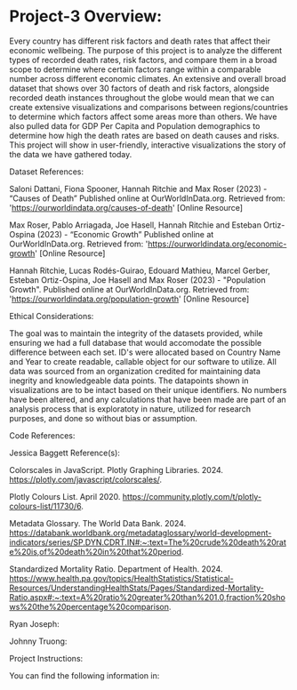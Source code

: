 # Project-3 Overview:
Every country has different risk factors and death rates that affect their economic wellbeing. The purpose of this project is to analyze the different types of recorded death rates, risk factors, and compare them in a broad scope to determine where certain factors range within a comparable number across different economic climates. An extensive and overall broad dataset that shows over 30 factors of death and risk factors, alongside recorded death instances throughout the globe would mean that we can create extensive visualizations and comparisons between regions/countries to determine which factors affect some areas more than others.	We have also pulled data for GDP Per Capita and Population demographics to determine how high the death rates are based on death causes and risks. This project will show in user-friendly, interactive visualizations the story of the data we have gathered today. 

 Dataset References:			
 
 Saloni Dattani, Fiona Spooner, Hannah Ritchie and Max Roser (2023) - “Causes of Death” Published online at OurWorldInData.org. Retrieved from: 'https://ourworldindata.org/causes-of-death' [Online Resource]
 
Max Roser, Pablo Arriagada, Joe Hasell, Hannah Ritchie and Esteban Ortiz-Ospina (2023) - “Economic Growth” Published online at OurWorldInData.org. Retrieved from: 'https://ourworldindata.org/economic-growth' [Online Resource]

Hannah Ritchie, Lucas Rodés-Guirao, Edouard Mathieu, Marcel Gerber, Esteban Ortiz-Ospina, Joe Hasell and Max Roser (2023) - "Population Growth". Published online at OurWorldInData.org. Retrieved from: 'https://ourworldindata.org/population-growth' [Online Resource]

Ethical Considerations:

The goal was to maintain the integrity of the datasets provided, while ensuring we had a full database that would accomodate the possible difference between each set. ID's were allocated based on Country Name and Year to create readable, callable object for our software to utilize. All data was sourced from an organization credited for maintaining data inegrity and knowledgeable data points. The datapoints shown in visualizations are to be intact based on their unique identifiers. No numbers have been altered, and any calculations that have been made are part of an analysis process that is exploratoty in nature, utilized for research purposes, and done so without bias or assumption. 

Code References:

Jessica Baggett Reference(s):

Colorscales in JavaScript. Plotly Graphing Libraries. 2024. https://plotly.com/javascript/colorscales/.

Plotly Colours List. April 2020. https://community.plotly.com/t/plotly-colours-list/11730/6.

Metadata Glossary. The World Data Bank. 2024. https://databank.worldbank.org/metadataglossary/world-development-indicators/series/SP.DYN.CDRT.IN#:~:text=The%20crude%20death%20rate%20is,of%20death%20in%20that%20period.

Standardized Mortality Ratio. Department of Health. 2024. https://www.health.pa.gov/topics/HealthStatistics/Statistical-Resources/UnderstandingHealthStats/Pages/Standardized-Mortality-Ratio.aspx#:~:text=A%20ratio%20greater%20than%201.0,fraction%20shows%20the%20percentage%20comparison.

Ryan Joseph:


Johnny Truong:


Project Instructions:

You can find the following information in:














			
